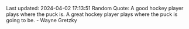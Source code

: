 Last updated: 2024-04-02 17:13:51
Random Quote: A good hockey player plays where the puck is. A great hockey player plays where the puck is going to be. - Wayne Gretzky